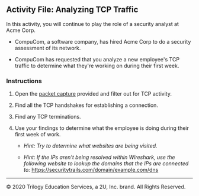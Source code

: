 ## Activity File: Analyzing TCP Traffic

In this activity, you will continue to play the role of a security analyst at Acme Corp.

- CompuCom, a software company, has hired Acme Corp to do a security assessment of its network.

- CompuCom has requested that you analyze a new employee's TCP traffic to determine what they're working on during their first week.

### Instructions

1.  Open the [packet capture](../../../Resources/packetcapTCPclass.pcapng) provided and filter out for TCP activity.
   
2. Find all the TCP handshakes for establishing a connection.
   
3. Find any TCP terminations.
   
4.  Use your findings to determine what the employee is doing during their first week of work.
  
    -  *Hint: Try to determine what websites are being visited.*

    - *Hint: If the IPs aren't being resolved within Wireshark, use the following website to lookup the domains that the IPs are connected to:* https://securitytrails.com/domain/example.com/dns 
    
---
© 2020 Trilogy Education Services, a 2U, Inc. brand. All Rights Reserved.
